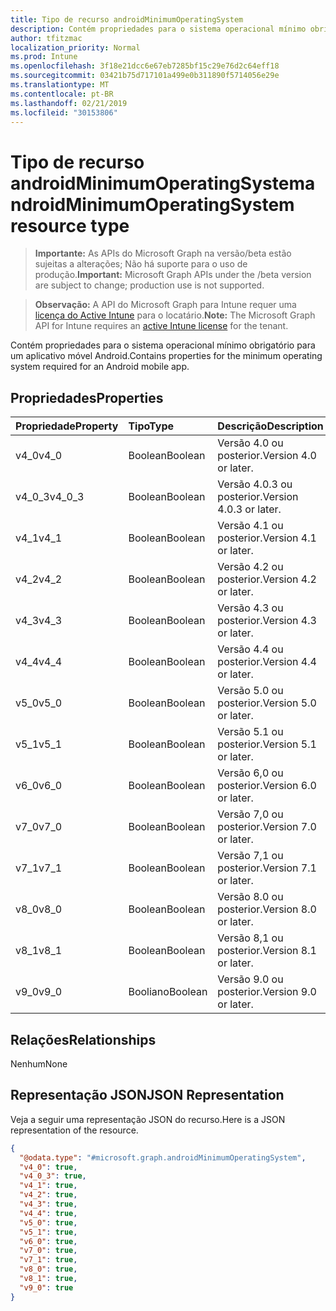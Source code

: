 ```yaml
---
title: Tipo de recurso androidMinimumOperatingSystem
description: Contém propriedades para o sistema operacional mínimo obrigatório para um aplicativo móvel Android.
author: tfitzmac
localization_priority: Normal
ms.prod: Intune
ms.openlocfilehash: 3f18e21dcc6e67eb7285bf15c29e76d2c64eff18
ms.sourcegitcommit: 03421b75d717101a499e0b311890f5714056e29e
ms.translationtype: MT
ms.contentlocale: pt-BR
ms.lasthandoff: 02/21/2019
ms.locfileid: "30153806"
---
```

# <a name="androidminimumoperatingsystem-resource-type"></a><span data-ttu-id="c64df-103">Tipo de recurso androidMinimumOperatingSystem</span><span class="sxs-lookup"><span data-stu-id="c64df-103">androidMinimumOperatingSystem resource type</span></span>

> <span data-ttu-id="c64df-104">**Importante:** As APIs do Microsoft Graph na versão/beta estão sujeitas a alterações; Não há suporte para o uso de produção.</span><span class="sxs-lookup"><span data-stu-id="c64df-104">**Important:** Microsoft Graph APIs under the /beta version are subject to change; production use is not supported.</span></span>

> <span data-ttu-id="c64df-105">**Observação:** A API do Microsoft Graph para Intune requer uma [licença do Active Intune](https://go.microsoft.com/fwlink/?linkid=839381) para o locatário.</span><span class="sxs-lookup"><span data-stu-id="c64df-105">**Note:** The Microsoft Graph API for Intune requires an [active Intune license](https://go.microsoft.com/fwlink/?linkid=839381) for the tenant.</span></span>

<span data-ttu-id="c64df-106">Contém propriedades para o sistema operacional mínimo obrigatório para um aplicativo móvel Android.</span><span class="sxs-lookup"><span data-stu-id="c64df-106">Contains properties for the minimum operating system required for an Android mobile app.</span></span>

## <a name="properties"></a><span data-ttu-id="c64df-107">Propriedades</span><span class="sxs-lookup"><span data-stu-id="c64df-107">Properties</span></span>
|<span data-ttu-id="c64df-108">Propriedade</span><span class="sxs-lookup"><span data-stu-id="c64df-108">Property</span></span>|<span data-ttu-id="c64df-109">Tipo</span><span class="sxs-lookup"><span data-stu-id="c64df-109">Type</span></span>|<span data-ttu-id="c64df-110">Descrição</span><span class="sxs-lookup"><span data-stu-id="c64df-110">Description</span></span>|
|:---|:---|:---|
|<span data-ttu-id="c64df-111">v4_0</span><span class="sxs-lookup"><span data-stu-id="c64df-111">v4_0</span></span>|<span data-ttu-id="c64df-112">Boolean</span><span class="sxs-lookup"><span data-stu-id="c64df-112">Boolean</span></span>|<span data-ttu-id="c64df-113">Versão 4.0 ou posterior.</span><span class="sxs-lookup"><span data-stu-id="c64df-113">Version 4.0 or later.</span></span>|
|<span data-ttu-id="c64df-114">v4_0_3</span><span class="sxs-lookup"><span data-stu-id="c64df-114">v4_0_3</span></span>|<span data-ttu-id="c64df-115">Boolean</span><span class="sxs-lookup"><span data-stu-id="c64df-115">Boolean</span></span>|<span data-ttu-id="c64df-116">Versão 4.0.3 ou posterior.</span><span class="sxs-lookup"><span data-stu-id="c64df-116">Version 4.0.3 or later.</span></span>|
|<span data-ttu-id="c64df-117">v4_1</span><span class="sxs-lookup"><span data-stu-id="c64df-117">v4_1</span></span>|<span data-ttu-id="c64df-118">Boolean</span><span class="sxs-lookup"><span data-stu-id="c64df-118">Boolean</span></span>|<span data-ttu-id="c64df-119">Versão 4.1 ou posterior.</span><span class="sxs-lookup"><span data-stu-id="c64df-119">Version 4.1 or later.</span></span>|
|<span data-ttu-id="c64df-120">v4_2</span><span class="sxs-lookup"><span data-stu-id="c64df-120">v4_2</span></span>|<span data-ttu-id="c64df-121">Boolean</span><span class="sxs-lookup"><span data-stu-id="c64df-121">Boolean</span></span>|<span data-ttu-id="c64df-122">Versão 4.2 ou posterior.</span><span class="sxs-lookup"><span data-stu-id="c64df-122">Version 4.2 or later.</span></span>|
|<span data-ttu-id="c64df-123">v4_3</span><span class="sxs-lookup"><span data-stu-id="c64df-123">v4_3</span></span>|<span data-ttu-id="c64df-124">Boolean</span><span class="sxs-lookup"><span data-stu-id="c64df-124">Boolean</span></span>|<span data-ttu-id="c64df-125">Versão 4.3 ou posterior.</span><span class="sxs-lookup"><span data-stu-id="c64df-125">Version 4.3 or later.</span></span>|
|<span data-ttu-id="c64df-126">v4_4</span><span class="sxs-lookup"><span data-stu-id="c64df-126">v4_4</span></span>|<span data-ttu-id="c64df-127">Boolean</span><span class="sxs-lookup"><span data-stu-id="c64df-127">Boolean</span></span>|<span data-ttu-id="c64df-128">Versão 4.4 ou posterior.</span><span class="sxs-lookup"><span data-stu-id="c64df-128">Version 4.4 or later.</span></span>|
|<span data-ttu-id="c64df-129">v5_0</span><span class="sxs-lookup"><span data-stu-id="c64df-129">v5_0</span></span>|<span data-ttu-id="c64df-130">Boolean</span><span class="sxs-lookup"><span data-stu-id="c64df-130">Boolean</span></span>|<span data-ttu-id="c64df-131">Versão 5.0 ou posterior.</span><span class="sxs-lookup"><span data-stu-id="c64df-131">Version 5.0 or later.</span></span>|
|<span data-ttu-id="c64df-132">v5_1</span><span class="sxs-lookup"><span data-stu-id="c64df-132">v5_1</span></span>|<span data-ttu-id="c64df-133">Boolean</span><span class="sxs-lookup"><span data-stu-id="c64df-133">Boolean</span></span>|<span data-ttu-id="c64df-134">Versão 5.1 ou posterior.</span><span class="sxs-lookup"><span data-stu-id="c64df-134">Version 5.1 or later.</span></span>|
|<span data-ttu-id="c64df-135">v6_0</span><span class="sxs-lookup"><span data-stu-id="c64df-135">v6_0</span></span>|<span data-ttu-id="c64df-136">Boolean</span><span class="sxs-lookup"><span data-stu-id="c64df-136">Boolean</span></span>|<span data-ttu-id="c64df-137">Versão 6,0 ou posterior.</span><span class="sxs-lookup"><span data-stu-id="c64df-137">Version 6.0 or later.</span></span>|
|<span data-ttu-id="c64df-138">v7_0</span><span class="sxs-lookup"><span data-stu-id="c64df-138">v7_0</span></span>|<span data-ttu-id="c64df-139">Boolean</span><span class="sxs-lookup"><span data-stu-id="c64df-139">Boolean</span></span>|<span data-ttu-id="c64df-140">Versão 7,0 ou posterior.</span><span class="sxs-lookup"><span data-stu-id="c64df-140">Version 7.0 or later.</span></span>|
|<span data-ttu-id="c64df-141">v7_1</span><span class="sxs-lookup"><span data-stu-id="c64df-141">v7_1</span></span>|<span data-ttu-id="c64df-142">Boolean</span><span class="sxs-lookup"><span data-stu-id="c64df-142">Boolean</span></span>|<span data-ttu-id="c64df-143">Versão 7,1 ou posterior.</span><span class="sxs-lookup"><span data-stu-id="c64df-143">Version 7.1 or later.</span></span>|
|<span data-ttu-id="c64df-144">v8_0</span><span class="sxs-lookup"><span data-stu-id="c64df-144">v8_0</span></span>|<span data-ttu-id="c64df-145">Boolean</span><span class="sxs-lookup"><span data-stu-id="c64df-145">Boolean</span></span>|<span data-ttu-id="c64df-146">Versão 8.0 ou posterior.</span><span class="sxs-lookup"><span data-stu-id="c64df-146">Version 8.0 or later.</span></span>|
|<span data-ttu-id="c64df-147">v8_1</span><span class="sxs-lookup"><span data-stu-id="c64df-147">v8_1</span></span>|<span data-ttu-id="c64df-148">Boolean</span><span class="sxs-lookup"><span data-stu-id="c64df-148">Boolean</span></span>|<span data-ttu-id="c64df-149">Versão 8,1 ou posterior.</span><span class="sxs-lookup"><span data-stu-id="c64df-149">Version 8.1 or later.</span></span>|
|<span data-ttu-id="c64df-150">v9_0</span><span class="sxs-lookup"><span data-stu-id="c64df-150">v9_0</span></span>|<span data-ttu-id="c64df-151">Booliano</span><span class="sxs-lookup"><span data-stu-id="c64df-151">Boolean</span></span>|<span data-ttu-id="c64df-152">Versão 9.0 ou posterior.</span><span class="sxs-lookup"><span data-stu-id="c64df-152">Version 9.0 or later.</span></span>|

## <a name="relationships"></a><span data-ttu-id="c64df-153">Relações</span><span class="sxs-lookup"><span data-stu-id="c64df-153">Relationships</span></span>
<span data-ttu-id="c64df-154">Nenhum</span><span class="sxs-lookup"><span data-stu-id="c64df-154">None</span></span>

## <a name="json-representation"></a><span data-ttu-id="c64df-155">Representação JSON</span><span class="sxs-lookup"><span data-stu-id="c64df-155">JSON Representation</span></span>
<span data-ttu-id="c64df-156">Veja a seguir uma representação JSON do recurso.</span><span class="sxs-lookup"><span data-stu-id="c64df-156">Here is a JSON representation of the resource.</span></span>
<!-- {
  "blockType": "resource",
  "@odata.type": "microsoft.graph.androidMinimumOperatingSystem"
}
-->
``` json
{
  "@odata.type": "#microsoft.graph.androidMinimumOperatingSystem",
  "v4_0": true,
  "v4_0_3": true,
  "v4_1": true,
  "v4_2": true,
  "v4_3": true,
  "v4_4": true,
  "v5_0": true,
  "v5_1": true,
  "v6_0": true,
  "v7_0": true,
  "v7_1": true,
  "v8_0": true,
  "v8_1": true,
  "v9_0": true
}
```




